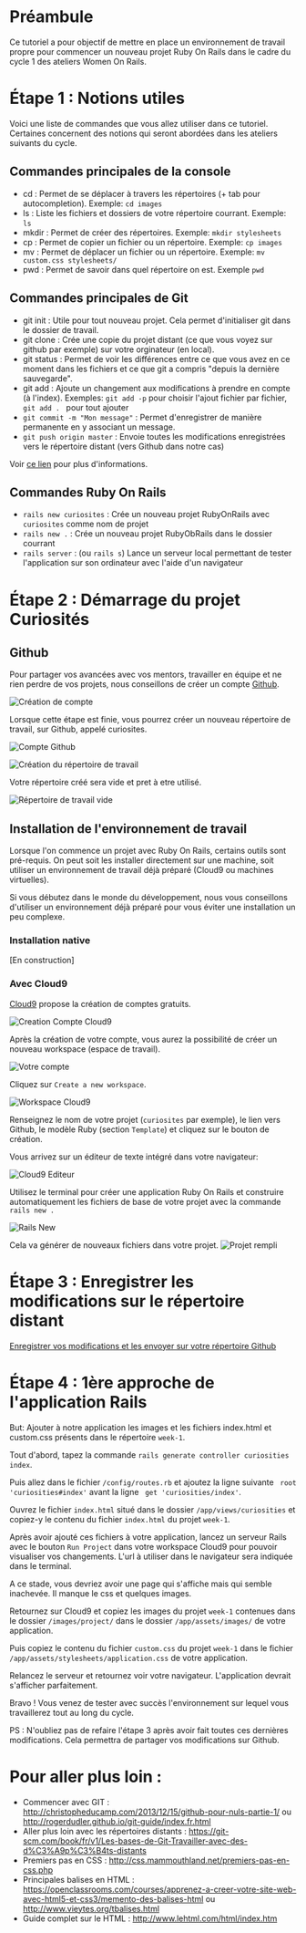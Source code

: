 # Préambule

Ce tutoriel a pour objectif de mettre en place un environnement de travail propre pour commencer un nouveau projet Ruby On Rails dans le cadre du cycle 1 des ateliers Women On Rails.

# Étape 1 : Notions utiles

Voici une liste de commandes que vous allez utiliser dans ce tutoriel. Certaines concernent des notions qui seront abordées dans les ateliers suivants du cycle.

## Commandes principales de la console

- cd : Permet de se déplacer à travers les répertoires (+ tab pour autocompletion). Exemple: ``` cd images ```
- ls : Liste les fichiers et dossiers de votre répertoire courrant. Exemple: ``` ls ```
- mkdir : Permet de créer des répertoires. Exemple: ``` mkdir stylesheets ```
- cp : Permet de copier un fichier ou un répertoire. Exemple: ``` cp images ```
- mv : Permet de déplacer un fichier ou un répertoire. Exemple: ``` mv custom.css stylesheets/ ```
- pwd : Permet de savoir dans quel répertoire on est. Exemple ``` pwd ```

## Commandes principales de Git

- git init : Utile pour tout nouveau projet. Cela permet d'initialiser git dans le dossier de travail.
- git clone : Crée une copie du projet distant (ce que vous voyez sur github par exemple) sur votre orginateur (en local).
- git status : Permet de voir les différences entre ce que vous avez en ce moment dans les fichiers et ce que git a compris "depuis la dernière sauvegarde".
- git add : Ajoute un changement aux modifications à prendre en compte (à l'index). Exemples: ``` git add -p ``` pour choisir l'ajout fichier par fichier, ```git add . ``` pour tout ajouter
- ```git commit -m "Mon message"``` : Permet d'enregistrer de manière permanente en y associant un message.
- ```git push origin master``` : Envoie toutes les modifications enregistrées vers le répertoire distant (vers Github dans notre cas)

Voir [ce lien](http://rogerdudler.github.io/git-guide/index.fr.html) pour plus d'informations.

## Commandes Ruby On Rails

- ```rails new curiosites``` : Crée un nouveau projet RubyOnRails avec ```curiosites``` comme nom de projet
- ```rails new .``` : Crée un nouveau projet RubyObRails dans le dossier courrant
- ```rails server``` : (ou ```rails s```) Lance un serveur local permettant de tester l'application sur son ordinateur avec l'aide d'un navigateur

# Étape 2 : Démarrage du projet Curiosités

## Github

Pour partager vos avancées avec vos mentors, travailler en équipe et ne rien perdre de vos projets, nous conseillons de créer un compte [Github](https://github.com/join?source=header-home).

![Création de compte](/images/readme/github_creation.png)

Lorsque cette étape est finie, vous pourrez créer un nouveau répertoire de travail, sur Github, appelé curiosites.

![Compte Github](/images/readme/github_creation_repertoire.png)

![Création du répertoire de travail](/images/readme/nommage_repertoire.png)

Votre répertoire créé sera vide et pret à etre utilisé.

![Répertoire de travail vide](/images/readme/repertoire_cree.png)

## Installation de l'environnement de travail

Lorsque l'on commence un projet avec Ruby On Rails, certains outils sont pré-requis. On peut soit les installer directement sur une machine, soit utiliser un environnement de travail déjà préparé (Cloud9 ou machines virtuelles).

Si vous débutez dans le monde du développement, nous vous conseillons d'utiliser un environnement déjà préparé pour vous éviter une installation un peu complexe.

### Installation native

[En construction]

### Avec Cloud9

[Cloud9](https://c9.io/signup) propose la création de comptes gratuits.

![Creation Compte Cloud9](/images/readme/cloud9_creation_compte.png)

Après la création de votre compte, vous aurez la possibilité de créer un nouveau workspace (espace de travail).

![Votre compte](/images/readme/cloud9_creation_workspace.png)

Cliquez sur ``` Create a new workspace ```.

![Workspace Cloud9](/images/readme/lien_cloud9_github.png)

Renseignez le nom de votre projet (``` curiosites ``` par exemple), le lien vers Github, le modèle Ruby (section ```Template```) et cliquez sur le bouton de création.

Vous arrivez sur un éditeur de texte intégré dans votre navigateur:

![Cloud9 Editeur](/images/readme/workspace_vide.png)

Utilisez le terminal pour créer une application Ruby On Rails et construire automatiquement les fichiers de base de votre projet avec la commande ``` rails new . ```

![Rails New](/images/readme/rails_new.png)

Cela va générer de nouveaux fichiers dans votre projet.
![Projet rempli](/images/readme/projet_rempli.png)

# Étape 3 : Enregistrer les modifications sur le répertoire distant

[Enregistrer vos modifications et les envoyer sur votre répertoire Github](https://women-on-rails.github.io/guide/push_project)

# Étape 4 : 1ère approche de l'application Rails

But: Ajouter à notre application les images et les fichiers index.html et custom.css présents dans le répertoire ```week-1```.

Tout d'abord, tapez la commande ``` rails generate controller curiosities index ```.

Puis allez dans le fichier ```/config/routes.rb``` et ajoutez la ligne suivante ``` root 'curiosities#index'``` avant la ligne ``` get 'curiosities/index'```.

Ouvrez le fichier ```index.html``` situé dans le dossier ```/app/views/curiosities``` et copiez-y le contenu du fichier ```index.html``` du projet ```week-1```.

Après avoir ajouté ces fichiers à votre application, lancez un serveur Rails avec le bouton ``` Run Project ``` dans votre workspace Cloud9 pour pouvoir visualiser vos changements. L'url à utiliser dans le navigateur sera indiquée dans le terminal.

A ce stade, vous devriez avoir une page qui s'affiche mais qui semble inachevée. Il manque le css et quelques images.

Retournez sur Cloud9 et copiez les images du projet ```week-1``` contenues dans le dossier ```/images/project/``` dans le dossier ```/app/assets/images/``` de votre application.

Puis copiez le contenu du fichier ```custom.css``` du projet ```week-1``` dans le fichier ``` /app/assets/stylesheets/application.css ``` de votre application.

Relancez le serveur et retournez voir votre navigateur. L'application devrait s'afficher parfaitement.

Bravo ! Vous venez de tester avec succès l'environnement sur lequel vous travaillerez tout au long du cycle.

PS : N'oubliez pas de refaire l'étape 3 après avoir fait toutes ces dernières modifications. Cela permettra de partager vos modifications sur Github.

# Pour aller plus loin :
- Commencer avec GIT : http://christopheducamp.com/2013/12/15/github-pour-nuls-partie-1/ ou http://rogerdudler.github.io/git-guide/index.fr.html
- Aller plus loin avec les répertoires distants : https://git-scm.com/book/fr/v1/Les-bases-de-Git-Travailler-avec-des-d%C3%A9p%C3%B4ts-distants
- Premiers pas en CSS : http://css.mammouthland.net/premiers-pas-en-css.php
- Principales balises en HTML : https://openclassrooms.com/courses/apprenez-a-creer-votre-site-web-avec-html5-et-css3/memento-des-balises-html ou http://www.vieytes.org/tbalises.html
- Guide complet sur le HTML : http://www.lehtml.com/html/index.htm